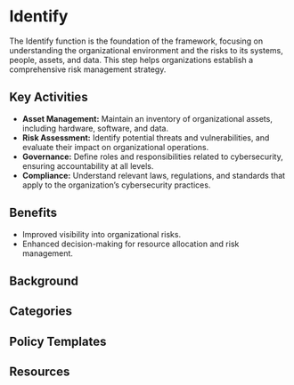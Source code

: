 # Identify

The Identify function is the foundation of the framework, focusing on understanding the organizational environment and the risks to its systems, people, assets, and data. This step helps organizations establish a comprehensive risk management strategy.

## Key Activities

* **Asset Management:** Maintain an inventory of organizational assets, including hardware, software, and data.
* **Risk Assessment:** Identify potential threats and vulnerabilities, and evaluate their impact on organizational operations.
* **Governance:** Define roles and responsibilities related to cybersecurity, ensuring accountability at all levels.
* **Compliance:** Understand relevant laws, regulations, and standards that apply to the organization’s cybersecurity practices.

## Benefits

* Improved visibility into organizational risks.
* Enhanced decision-making for resource allocation and risk management.

## Background

## Categories

## Policy Templates

## Resources
